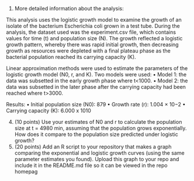 1) More detailed information about the analysis:

  This analysis uses the logistic growth model to examine the growth of an isolate of the bacterium Escherichia coli grown in a test tube. During the analysis, the dataset used was the experiment.csv file, which contains values for time (t) and population size (N). The growth reflected a logistic growth pattern, whereby there was rapid initial growth, then decreasing growth as resources were depleted with a final plateau phase as the bacterial population reached its carrying capacity (K). 
  
  Linear approximation methods were used to estimate the parameters of the logistic growth model (N0, r, and K). 
  Two models were used:
  •	Model 1: the data was subsetted in the early growth phase where t<1000. 
  •	Model 2: the data was subsetted in the later phase after the carrying capacity had been reached where t>3000. 
  
  Results: 
  •	Initial population size (N0): 879
  •	Growth rate (r): 1.004 × 10−2
  •	Carrying capacity (K): 6.000 x 1010

4) (10 points) Use your estimates of N0 and r to calculate the population
size at t = 4980 min, assuming that the population grows exponentially. How does it compare to the population size predicted under logistic growth?
5) (20 points) Add an R script to your repository that makes a graph
comparing the exponential and logistic growth curves (using the same parameter estimates you found). Upload this graph to your repo and include it in the README.md file so it can be viewed in the repo homepag
